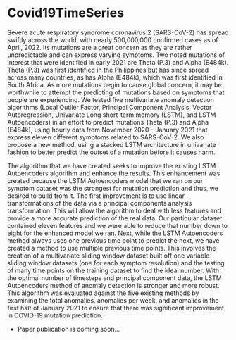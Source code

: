 # Covid19TimeSeries

Severe acute respiratory syndrome coronavirus 2 (SARS-CoV-2) has spread swiftly across the world, with nearly 500,000,000 confirmed cases as of April, 2022. Its mutations are a great concern as they are rather unpredictable and can express varying symptoms. Two noted mutations of interest that were identified in early 2021 are Theta (P.3) and Alpha (E484k). Theta (P.3) was first identified in the Philippines but has since spread across many countries, as has Alpha (E484k), which was first identified in South Africa. As more mutations begin to cause global concern, it may be worthwhile to attempt the predicting of  mutations based on symptoms that people are experiencing. We tested five multivariate anomaly detection algorithms (Local Outlier Factor, Principal Component Analysis, Vector Autoregression, Univariate Long short-term memory (LSTM), and LSTM Autoencoders) in an effort to predict mutations Theta (P.3) and Alpha (E484k), using hourly data from November 2020 - January 2021 that express eleven different symptoms related to SARS-CoV-2. We also propose a new method, using a stacked LSTM architecture in univariate fashion to better predict the outset of a mutation before it causes harm.

The algorithm that we have created seeks to improve the existing LSTM Autoencoders algorithm and enhance the results. This enhancement was created because the LSTM Autoencoders model that we ran on our symptom dataset was the strongest for mutation prediction and thus, we desired to build from it. The first improvement is to use linear transformations of the data via a principal components analysis transformation. This will allow the algorithm to deal with less features and provide a more accurate prediction of the real data. Our particular dataset contained eleven features and we were able to reduce that number down to eight for the enhanced model we ran. Next, while the LSTM Autoencoders method always uses one previous time point to predict the next, we have created a method to use multiple previous time points. This involves the creation of a multivariate sliding window dataset built off one variable sliding window datasets (one for each symptom resolution) and the testing of many time points on the training dataset to find the ideal number. With the optimal number of timesteps and principal component data, the LSTM Autoencoders method of anomaly detection is stronger and more robust. This algorithm was evaluated against the five existing methods by examining the total anomalies, anomalies per week, and anomalies in the first half of January 2021 to ensure that there was significant improvement in COVID-19 mutation prediction.


- Paper publication is coming soon...
